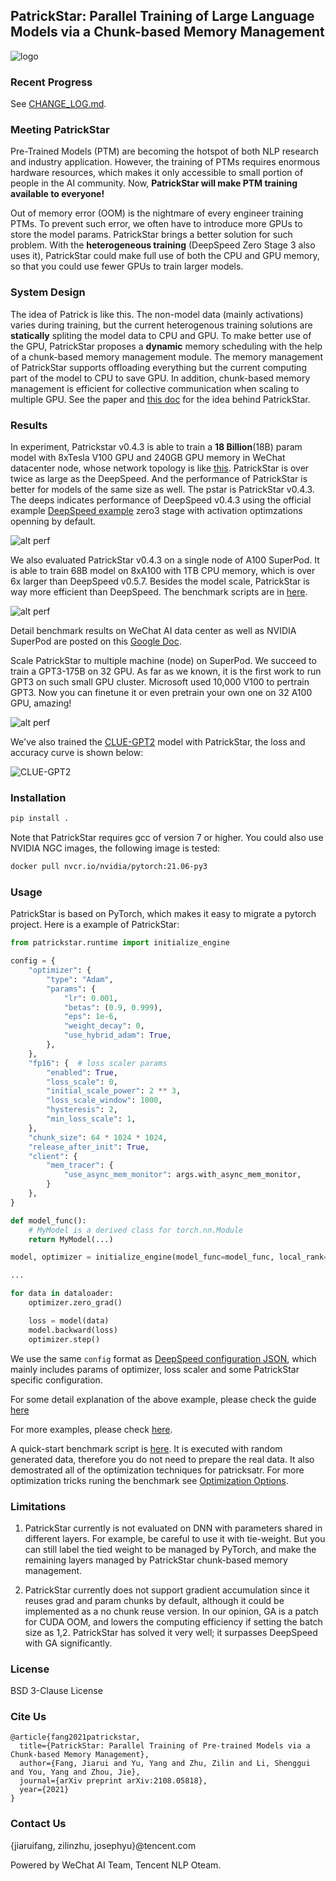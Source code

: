 ## PatrickStar: Parallel Training of Large Language Models via a Chunk-based Memory Management

![logo](./logo.png)

### Recent Progress
See [CHANGE_LOG.md](./CHANGE_LOG.md).

### Meeting PatrickStar
Pre-Trained Models (PTM) are becoming the hotspot of both NLP research and industry application. However, the training of PTMs requires enormous hardware resources, which makes it only accessible to small portion of people in the AI community. Now, **PatrickStar will make PTM training available to everyone!**

Out of memory error (OOM) is the nightmare of every engineer training PTMs. To prevent such error, we often have to introduce more GPUs to store the model params. PatrickStar brings a better solution for such problem. With the **heterogeneous training** (DeepSpeed Zero Stage 3 also uses it), PatrickStar could make full use of both the CPU and GPU memory, so that you could use fewer GPUs to train larger models.

### System Design
The idea of Patrick is like this. The non-model data (mainly activations) varies during training, but the current heterogenous training solutions are **statically** spliting the model data to CPU and GPU. To make better use of the GPU, PatrickStar proposes a **dynamic** memory scheduling with the help of a chunk-based memory management module. The memory management of PatrickStar supports offloading everything but the current computing part of the model to CPU to save GPU. In addition, chunk-based memory management is efficient for collective communication when scaling to multiple GPU.
See the paper and [this doc](./INSIDE.md) for the idea behind PatrickStar.

### Results
In experiment, Patrickstar v0.4.3 is able to train a **18 Billion**(18B) param model with 8xTesla V100 GPU and 240GB GPU memory in WeChat datacenter node, whose network topology is like [this](./doc/yard_network_fabric.md). PatrickStar is over twice as large as the DeepSpeed. And the performance of PatrickStar is better for models of the same size as well. The pstar is PatrickStar v0.4.3. The deeps indicates performance of DeepSpeed v0.4.3 using the official example [DeepSpeed example](https://github.com/microsoft/DeepSpeedExamples/blob/master/Megatron-LM-v1.1.5-ZeRO3/examples/ds_pretrain_gpt2-zero3.sh) zero3 stage with activation optimzations openning by default.

![alt perf](./doc/mgpu_scalability.png "performance testing result")

We also evaluated PatrickStar v0.4.3 on a single node of A100 SuperPod. It is able to train 68B model on 8xA100 with 1TB CPU memory, which is over 6x larger than DeepSpeed v0.5.7. Besides the model scale, PatrickStar is way more efficient than DeepSpeed. The benchmark scripts are in [here](./examples/benchmark).

![alt perf](./doc/one_node_perf_a100.png "performance testing result on SuperNode")

Detail benchmark results on WeChat AI data center as well as NVIDIA SuperPod are posted on this [Google Doc](https://docs.google.com/spreadsheets/d/136CWc_jA_2zC4h1r-6dzD4PrOvp6aw6uCDchEyQv6sE/edit?usp=sharing).


Scale PatrickStar to multiple machine (node) on SuperPod.
We succeed to train a GPT3-175B on 32 GPU. As far as we known, it is the first work
to run GPT3 on such small GPU cluster.
Microsoft used 10,000 V100 to pertrain GPT3.
Now you can finetune it or even pretrain your own one on 32 A100 GPU, amazing!

![alt perf](./doc/m_node_superpod.png "performance testing result on multiple Node of  SuperNode")


We've also trained the [CLUE-GPT2](https://huggingface.co/uer/gpt2-chinese-cluecorpussmall) model with PatrickStar, the loss and accuracy curve is shown below:

![CLUE-GPT2](./doc/clue-gpt2-loss-n-acc.png)

### Installation
```bash
pip install .
```

Note that PatrickStar requires gcc of version 7 or higher. You could also use NVIDIA NGC images, the following image is tested:

```bash
docker pull nvcr.io/nvidia/pytorch:21.06-py3
```

### Usage
PatrickStar is based on PyTorch, which makes it easy to migrate a pytorch project. Here is a example of PatrickStar:

```python
from patrickstar.runtime import initialize_engine

config = {
    "optimizer": {
        "type": "Adam",
        "params": {
            "lr": 0.001,
            "betas": (0.9, 0.999),
            "eps": 1e-6,
            "weight_decay": 0,
            "use_hybrid_adam": True,
        },
    },
    "fp16": {  # loss scaler params
        "enabled": True,
        "loss_scale": 0,
        "initial_scale_power": 2 ** 3,
        "loss_scale_window": 1000,
        "hysteresis": 2,
        "min_loss_scale": 1,
    },
    "chunk_size": 64 * 1024 * 1024,
    "release_after_init": True,
    "client": {
        "mem_tracer": {
            "use_async_mem_monitor": args.with_async_mem_monitor,
        }
    },
}

def model_func():
    # MyModel is a derived class for torch.nn.Module
    return MyModel(...)

model, optimizer = initialize_engine(model_func=model_func, local_rank=0, config=config)

...

for data in dataloader:
    optimizer.zero_grad()

    loss = model(data)
    model.backward(loss)
    optimizer.step()
```

We use the same `config` format as [DeepSpeed configuration JSON](https://www.deepspeed.ai/docs/config-json/#optimizer-parameters), which mainly includes params of optimizer, loss scaler and some PatrickStar specific configuration.

For some detail explanation of the above example, please check the guide [here](./GUIDE.md)

For more examples, please check [here](./examples).

A quick-start benchmark script is [here](./examples/run_transformers.sh). It is executed with random generated data, therefore you do not need to prepare the real data. It also demostrated all of the optimization techniques for patricksatr. For more optimization tricks runing the benchmark see [Optimization Options](./doc/optimization_options.md).


### Limitations

1. PatrickStar currently is not evaluated on DNN with parameters shared in different layers. For example, be careful to use it with tie-weight. But you can still label the tied weight to be managed by PyTorch, and make the remaining layers managed by PatrickStar chunk-based memory management.

2. PatrickStar currently does not support gradient accumulation since it reuses grad and param chunks by default, although it could be implemented as a no chunk reuse version.
In our opinion, GA is a patch for CUDA OOM, and lowers the computing efficiency if setting the batch size as 1,2.
PatrickStar has solved it very well; it surpasses DeepSpeed with GA significantly.

### License
BSD 3-Clause License

### Cite Us
```
@article{fang2021patrickstar,
  title={PatrickStar: Parallel Training of Pre-trained Models via a Chunk-based Memory Management},
  author={Fang, Jiarui and Yu, Yang and Zhu, Zilin and Li, Shenggui and You, Yang and Zhou, Jie},
  journal={arXiv preprint arXiv:2108.05818},
  year={2021}
}
```

### Contact Us
{jiaruifang, zilinzhu, josephyu}@tencent.com

Powered by WeChat AI Team, Tencent NLP Oteam.
